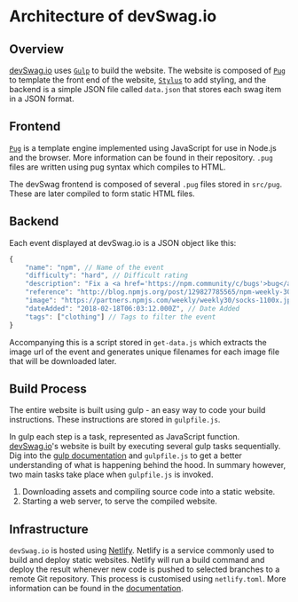 # Architecture of devSwag.io

## Overview

[devSwag.io](https://devswag.io/) uses [`Gulp`](https://gulpjs.com/) to build the website. The website is composed of [`Pug`](https://github.com/pugjs/pug) to template the front end of the website, [`Stylus`](https://github.com/stylus/stylus) to add styling, and the backend is a simple JSON file called `data.json` that stores each swag item in a JSON format.

## Frontend

[`Pug`](https://github.com/pugjs/pug) is a template engine implemented using JavaScript for use in Node.js and the browser. More information can be found in their repository. `.pug` files are written using pug syntax which compiles to HTML.

The devSwag frontend is composed of several `.pug` files stored in `src/pug`. These are later compiled to form static HTML files.

## Backend

Each event displayed at devSwag.io is a JSON object like this:

```js
{
    "name": "npm", // Name of the event
    "difficulty": "hard", // Difficult rating
    "description": "Fix a <a href='https://npm.community/c/bugs'>bug</a>, get a fashionable pair of socks!", // Brief description
    "reference": "http://blog.npmjs.org/post/129827785565/npm-weekly-30-package-scripts-for-tooling-a", // Link to the source
    "image": "https://partners.npmjs.com/weekly/weekly30/socks-1100x.jpg", // Image URL
    "dateAdded": "2018-02-18T06:03:12.000Z", // Date Added
    "tags": ["clothing"] // Tags to filter the event
}
```
Accompanying this is a script stored in `get-data.js` which extracts the image url of the event and generates unique filenames for each image file that will be downloaded later.

## Build Process

The entire website is built using gulp - an easy way to code your build instructions. These instructions are stored in `gulpfile.js`.

In gulp each step is a task, represented as JavaScript function. [devSwag.io](https://devswag.io/)'s website is built by executing several gulp tasks sequentially. Dig into the [gulp documentation](https://gulpjs.com/docs/en/getting-started/quick-start) and `gulpfile.js` to get a better understanding of what is happening behind the hood. In summary however, two main tasks take place when `gulpfile.js` is invoked.

1. Downloading assets and compiling source code into a static website.
2. Starting a web server, to serve the compiled website.

## Infrastructure

`devSwag.io` is hosted using [Netlify](https://www.netlify.com/). Netlify is a service commonly used to build and deploy static websites. Netlify will run a build command and deploy the result whenever new code is pushed to selected branches to a remote Git repository. This process is customised using `netlify.toml`. More information can be found in the [documentation](https://www.netlify.com/docs/continuous-deployment/).
